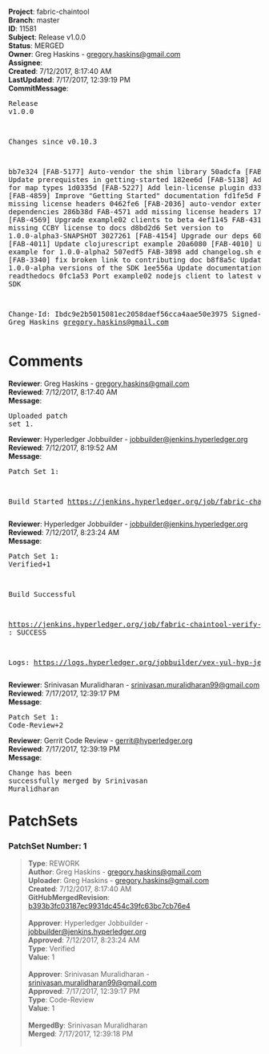 <strong>Project</strong>: fabric-chaintool<br><strong>Branch</strong>: master<br><strong>ID</strong>: 11581<br><strong>Subject</strong>: Release v1.0.0<br><strong>Status</strong>: MERGED<br><strong>Owner</strong>: Greg Haskins - gregory.haskins@gmail.com<br><strong>Assignee</strong>:<br><strong>Created</strong>: 7/12/2017, 8:17:40 AM<br><strong>LastUpdated</strong>: 7/17/2017, 12:39:19 PM<br><strong>CommitMessage</strong>:<br><pre>Release v1.0.0

Changes since v0.10.3

bb7e324 [FAB-5177] Auto-vendor the shim library
50adcfa [FAB-5229] Update prerequistes in getting-started
182ee6d [FAB-5138] Adds support for map types
1d0335d [FAB-5227] Add lein-license plugin
d331054 [FAB-4859] Improve "Getting Started" documentation
fd1fe5d FAB-3963 add missing license headers
0462fe6 [FAB-2036] auto-vendor external dependencies
286b38d FAB-4571 add missing license headers
1735990 [FAB-4569] Upgrade example02 clients to beta
4ef1145 FAB-4310 add missing CCBY license to docs
d8bd2d6 Set version to 1.0.0-alpha3-SNAPSHOT
3027261 [FAB-4154] Upgrade our deps
604a636 [FAB-4011] Update clojurescript example
20a6080 [FAB-4010] Update nodejs example for 1.0.0-alpha2
507edf5 FAB-3898 add changelog.sh
e3744de [FAB-3340] fix broken link to contributing doc
b8f8a5c Update to use 1.0.0-alpha versions of the SDK
1ee556a Update documentation for readthedocs
0fc1a53 Port example02 nodejs client to latest version of SDK

Change-Id: Ibdc9e2b5015081ec2058daef56cca4aae50e3975
Signed-off-by: Greg Haskins <gregory.haskins@gmail.com>
</pre><h1>Comments</h1><strong>Reviewer</strong>: Greg Haskins - gregory.haskins@gmail.com<br><strong>Reviewed</strong>: 7/12/2017, 8:17:40 AM<br><strong>Message</strong>: <pre>Uploaded patch set 1.</pre><strong>Reviewer</strong>: Hyperledger Jobbuilder - jobbuilder@jenkins.hyperledger.org<br><strong>Reviewed</strong>: 7/12/2017, 8:19:52 AM<br><strong>Message</strong>: <pre>Patch Set 1:

Build Started https://jenkins.hyperledger.org/job/fabric-chaintool-verify-x86_64/80/</pre><strong>Reviewer</strong>: Hyperledger Jobbuilder - jobbuilder@jenkins.hyperledger.org<br><strong>Reviewed</strong>: 7/12/2017, 8:23:24 AM<br><strong>Message</strong>: <pre>Patch Set 1: Verified+1

Build Successful 

https://jenkins.hyperledger.org/job/fabric-chaintool-verify-x86_64/80/ : SUCCESS

Logs: https://logs.hyperledger.org/jobbuilder/vex-yul-hyp-jenkins-1/fabric-chaintool-verify-x86_64/80</pre><strong>Reviewer</strong>: Srinivasan Muralidharan - srinivasan.muralidharan99@gmail.com<br><strong>Reviewed</strong>: 7/17/2017, 12:39:17 PM<br><strong>Message</strong>: <pre>Patch Set 1: Code-Review+2</pre><strong>Reviewer</strong>: Gerrit Code Review - gerrit@hyperledger.org<br><strong>Reviewed</strong>: 7/17/2017, 12:39:19 PM<br><strong>Message</strong>: <pre>Change has been successfully merged by Srinivasan Muralidharan</pre><h1>PatchSets</h1><h3>PatchSet Number: 1</h3><blockquote><strong>Type</strong>: REWORK<br><strong>Author</strong>: Greg Haskins - gregory.haskins@gmail.com<br><strong>Uploader</strong>: Greg Haskins - gregory.haskins@gmail.com<br><strong>Created</strong>: 7/12/2017, 8:17:40 AM<br><strong>GitHubMergedRevision</strong>: [b393b3fc03187ec9931dc454c39fc63bc7cb76e4](https://github.com/hyperledger-gerrit-archive/fabric-chaintool/commit/b393b3fc03187ec9931dc454c39fc63bc7cb76e4)<br><br><strong>Approver</strong>: Hyperledger Jobbuilder - jobbuilder@jenkins.hyperledger.org<br><strong>Approved</strong>: 7/12/2017, 8:23:24 AM<br><strong>Type</strong>: Verified<br><strong>Value</strong>: 1<br><br><strong>Approver</strong>: Srinivasan Muralidharan - srinivasan.muralidharan99@gmail.com<br><strong>Approved</strong>: 7/17/2017, 12:39:17 PM<br><strong>Type</strong>: Code-Review<br><strong>Value</strong>: 1<br><br><strong>MergedBy</strong>: Srinivasan Muralidharan<br><strong>Merged</strong>: 7/17/2017, 12:39:18 PM<br><br></blockquote>